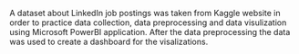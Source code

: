  A dataset about LinkedIn job postings was taken from Kaggle website in order to practice data collection, data preprocessing and data visulization using Microsoft PowerBI application. After the data preprocessing the data was used to create a dashboard for the visalizations.
